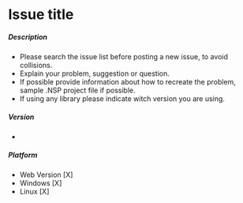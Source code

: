 # Issue title

##### Description
 - Please search the issue list before posting a new issue, to avoid collisions.
 - Explain your problem, suggestion or question.
 - If possible provide information about how to recreate the problem, sample .NSP project file if possible.
 - If using any library please indicate witch version you are using.

##### Version
 - <VERSION> <TIMSTAMP>

##### Platform
 - Web Version [X]
 - Windows [X]
 - Linux [X]